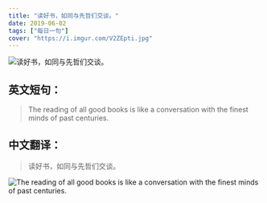 ```yaml
---
title: "读好书，如同与先哲们交谈。"
date: 2019-06-02
tags: ["每日一句"]
cover: "https://i.imgur.com/V2ZEpti.jpg"
---
```


![读好书，如同与先哲们交谈。](https://i.imgur.com/I3Vu8pZ.jpg)

## 英文短句：
> The reading of all good books is like a conversation with the finest minds of past centuries.

<!--more-->

## 中文翻译：
> 读好书，如同与先哲们交谈。

![The reading of all good books is like a conversation with the finest minds of past centuries.](https://i.imgur.com/Rw67U97.jpg)


